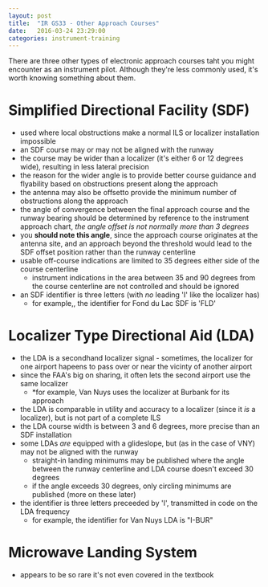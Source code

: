 ```yaml
---
layout: post
title:  "IR GS33 - Other Approach Courses"
date:   2016-03-24 23:29:00
categories: instrument-training
---
```


There are three other types of electronic approach courses taht you might encounter as an instrument pilot. Although they're less commonly used, it's worth knowing something about them.

# Simplified Directional Facility (SDF)

 - used where local obstructions make a normal ILS or localizer installation impossible
 - an SDF course may or may not be aligned with the runway
 - the course may be wider than a localizer (it's either 6 or 12 degrees wide), resulting in less lateral precision
 - the reason for the wider angle is to provide better course guidance and flyability based on obstructions present along the approach
 - the antenna may also be offsetto provide the minimum number of obstructions along the approach
 - the angle of convergence between the final approach course and the runway bearing should be determined by reference to the instrument approach chart, *the angle offset is not normally more than 3 degrees*
 - you **should note this angle**, since the approach course originates at the antenna site, and an approach beyond the threshold would lead to the SDF offset position rather than the runway centerline
 - usable off-course indications are limited to 35 degrees either side of the course centerline
   - instrument indications in the area between 35 and 90 degrees from the course centerline are not controlled and should be ignored
 - an SDF identifier is three letters (with *no* leading 'I' like the localizer has)
   - for example,, the identifier for Fond du Lac SDF is 'FLD'

# Localizer Type Directional Aid (LDA)

 - the LDA is a secondhand localizer signal - sometimes, the localizer for one airport hapeens to pass over or near the vicinty of another airport
 - since the FAA's big on sharing, it often lets the second airport use the same localizer
   - *for example, Van Nuys uses the localizer at Burbank for its approach
 - the LDA is comparable in utility and accuracy to a localizer (since it *is* a localizer), but is not part of a complete ILS
 - the LDA course width is between 3 and 6 degrees, more precise than an SDF installation
 - some LDAs *are* equipped with a glideslope, but (as in the case of VNY) may not be aligned with the runway
   - straight-in landing minimums may be published where the angle between the runway centerline and LDA course doesn't exceed 30 degrees
   - if the angle exceeds 30 degrees, only circling minimums are published (more on these later)
 - the identifier is three letters preceeded by 'I', transmitted in code on the LDA frequency
   - for example, the identifier for Van Nuys LDA is "I-BUR"

# Microwave Landing System

 - appears to be so rare it's not even covered in the textbook
